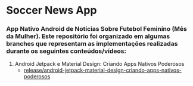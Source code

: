 # Soccer News App

### App Nativo Android de Notícias Sobre Futebol Feminino (Mês da Mulher). Este repositório foi organizado em algumas branches que representam as implementações realizadas durante os seguintes conteúdos/vídeos:



1. Android Jetpack e Material Design: Criando Apps Nativos Poderosos
    - [release/android-jetpack-material-design-criando-apps-nativos-poderosos]()
